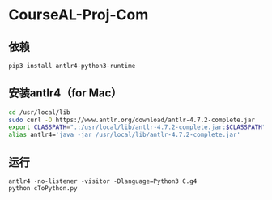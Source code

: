 # CourseAL-Proj-Com

## 依赖
``` bash
pip3 install antlr4-python3-runtime
```

## 安装antlr4（for Mac）
``` bash
cd /usr/local/lib
sudo curl -O https://www.antlr.org/download/antlr-4.7.2-complete.jar
export CLASSPATH=".:/usr/local/lib/antlr-4.7.2-complete.jar:$CLASSPATH"
alias antlr4='java -jar /usr/local/lib/antlr-4.7.2-complete.jar'
```

## 运行

```shell script
antlr4 -no-listener -visitor -Dlanguage=Python3 C.g4
python cToPython.py
```